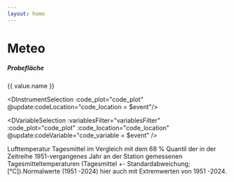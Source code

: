 ```yaml
---
layout: home
---
```

# Meteo

<script setup>
  import Chart from '../components/Chart.vue'
  import DVariableSelection from '../components/DVariableSelection.vue'
  import DInstrumentSelection from '../components/DInstrumentSelection.vue'
  import { ref, onMounted } from 'vue'

  let code_plot = ref('1201');
  let code_variable = ref({
    description: 'Air temperature',
    unit: '°C',
    code: 'AT'
  });
  const code_location = ref(null);
  const variablesFilter = ref([]);

  onMounted(() => {
    variablesFilter.value = ['AT'];
  });

  const plots = {
    1201: {name: 'Natteheide'},
    1202: {name: 'Beerenbusch'},
    1203: {name: 'Kienhorst'},
    1204: {name: 'Weitzgrund'},
    1205: {name: 'Neusorgefeld'},
    1206: {name: 'Schwenow'},
    1207: {name: 'Beerenbusch Buchen'},
    1208: {name: 'Fünfeichen'},
    1209: {name: 'Kienhorst Eichen'}
  };
  // https://icp-forests.org/documentation/Dictionaries/d_variable.html

  const _setCodePlot = (code) => {
    code_plot.value = code;
    // code_variable_with_location
  };
 
</script>

<div class="my-4">
    <h5>Probefläche</h5>
    <div class="my-4 d-flex flex-wrap ga-3">
        <v-btn-toggle
            rounded="xl"
            v-for="(value, key) in plots" :key="key"
            v-model="code_plot"
            mandatory
        >
            <v-btn :key="key" :value="key" @click="_setCodePlot(key)">{{ value.name }}</v-btn>
        </v-btn-toggle>
    </div>
</div>

<!--Location-->
<DInstrumentSelection :code_plot="code_plot" @update:codeLocation="code_location = $event"/>

<!--Sensors-->
<DVariableSelection :variablesFilter="variablesFilter" :code_plot="code_plot" :code_location="code_location" @update:codeVariable="code_variable = $event" />

<v-card class="my-4" style="overflow:visible;">
 <v-card-text>
  <Chart :code_plot="code_plot" :code_location="code_location" :code_variable="code_variable" :variablesFilter="variablesFilter" @update:variablesFilter="variablesFilter = $event"  />
    <p>
        Lufttemperatur Tagesmittel im Vergleich mit dem 68 % Quantil der in der Zeitreihe 1951-vergangenes Jahr an der Station gemessenen Tagesmitteltemperaturen (Tagesmittel +- Standardabweichung; [°C]).Normalwerte (1951 -2024) hier auch mit Extremwerten von 1951 -2024.
    </p>
    </v-card-text>
</v-card>